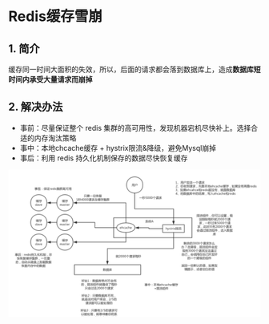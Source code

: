 # Redis缓存雪崩

## 1. 简介

缓存同一时间大面积的失效，所以，后面的请求都会落到数据库上，造成**数据库短时间内承受大量请求而崩掉**

## 2. 解决办法

- 事前：尽量保证整个 redis 集群的高可用性，发现机器宕机尽快补上。选择合适的内存淘汰策略
- 事中：本地chcache缓存 + hystrix限流&降级，避免Mysql崩掉
- 事后：利用 redis 持久化机制保存的数据尽快恢复缓存

![image-20191008225446152](./img/image-20191008225446152.png)